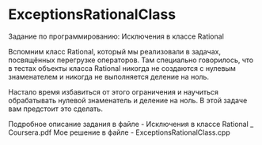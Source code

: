 # ExceptionsRationalClass
Задание по программированию: Исключения в классе Rational

Вспомним класс Rational, который мы реализовали в задачах, посвящённых перегрузке операторов. 
Там специально говорилось, что в тестах объекты класса Rational никогда не создаются с нулевым знаменателем 
и никогда не выполняется деление на ноль. 

Настало время избавиться от этого ограничения и научиться обрабатывать нулевой знаменатель и деление на ноль. 
В этой задаче вам предстоит это сделать.

Подробное описание задания в файле - Исключения в классе Rational _ Coursera.pdf
Мое решение в файле - ExceptionsRationalClass.cpp
